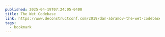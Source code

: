 ```yaml
---
published: 2025-04-19T07:24:05-0400
title: The Wet Codebase
link: https://www.deconstructconf.com/2019/dan-abramov-the-wet-codebase
tags:
  - bookmark
---
```

